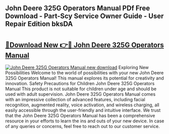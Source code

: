 ## John Deere 325G Operators Manual PDf Free Download - Part-Scy Service Owner Guide - User Repair Edition bksDA

# <h2><a href="http://bc90231.oget.top/?id=John+Deere+325G+Operators+Manual">🔗Download New 👉🔴 John Deere 325G Operators Manual</a></h2>

[![John Deere 325G Operators Manual new download](https://i.imgur.com/5g1atiW.png)](http://bc90231.oget.top/?id=John+Deere+325G+Operators+Manual)
Exploring New Possibilities Welcome to the world of possibilities with your new John Deere 325G Operators Manual! This manual explores its potential for creativity and innovation. Safety Precautions for Children John Deere 325G Operators Manual This product is not suitable for children under age and should be used with adult supervision. John Deere 325G Operators Manual comes with an impressive collection of advanced features, including facial recognition, augmented reality, voice activation, and wireless charging, all easily accessible through the user-friendly and intuitive interface. We trust that the John Deere 325G Operators Manual has been a comprehensive resource in your efforts to learn the ins and outs of your new device. In case of any queries or concerns, feel free to reach out to our customer service.
